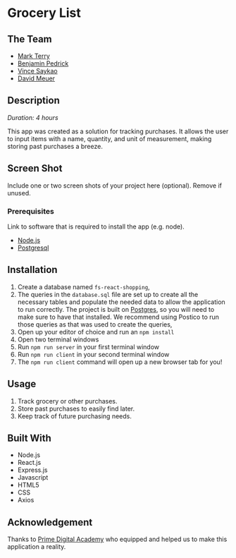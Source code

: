 # Grocery List

## The Team

- [Mark Terry](https://github.com/MarkTerry3)
- [Benjamin Pedrick](https://github.com/benped)
- [Vince Saykao](https://github.com/VinceSaykao)
- [David Meuer](https://github.com/Davey-M)

## Description

_Duration: 4 hours_

This app was created as a solution for tracking purchases. It allows the user to input items with a name, quantity, and unit of measurement, making storing past purchases a breeze.

## Screen Shot

Include one or two screen shots of your project here (optional). Remove if unused.

### Prerequisites

Link to software that is required to install the app (e.g. node).

- [Node.js](https://nodejs.org/en/)
- [Postgresql](https://www.postgresql.org/)

## Installation

1. Create a database named `fs-react-shopping`,
2. The queries in the `database.sql` file are set up to create all the necessary tables and populate the needed data to allow the application to run correctly. The project is built on [Postgres](https://www.postgresql.org/download/), so you will need to make sure to have that installed. We recommend using Postico to run those queries as that was used to create the queries, 
3. Open up your editor of choice and run an `npm install`
4. Open two terminal windows
5. Run `npm run server` in your first terminal window
6. Run `npm run client` in your second terminal window
7. The `npm run client` command will open up a new browser tab for you!

## Usage

1. Track grocery or other purchases.
2. Store past purchases to easily find later.
3. Keep track of future purchasing needs.


## Built With

- Node.js
- React.js
- Express.js
- Javascript
- HTML5
- CSS
- Axios

## Acknowledgement
Thanks to [Prime Digital Academy](www.primeacademy.io) who equipped and helped us to make this application a reality.
